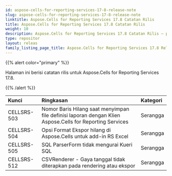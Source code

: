 ```yaml
---
id: aspose-cells-for-reporting-services-17-8-release-note
slug: aspose-cells-for-reporting-services-17-8-release-note
linktitle: Aspose.Cells for Reporting Services 17.8 Catatan Rilis
title: Aspose.Cells for Reporting Services 17.8 Catatan Rilis
weight: 10
description: Aspose.Cells for Reporting Services 17.8 Catatan Rilis – pembaruan dan perbaikan terkini
type: repositor
layout: releas
family_listing_page_title: Aspose.Cells for Reporting Services 17.8 Release Note
---
```

{{% alert color="primary" %}} 

Halaman ini berisi catatan rilis untuk Aspose.Cells for Reporting Services 17.8.

{{% /alert %}} 

|**Kunci**|**Ringkasan**|**Kategori**|
| :- | :- | :- |
|CELLSRS-503|Nomor Baris Hilang saat menyimpan file definisi laporan dengan Klien Aspose.Cells for Reporting Services|Serangga|
|CELLSRS-504|Opsi Format Ekspor hilang di Aspose.Cells untuk add-in RS Excel|Serangga|
|CELLSRS-505|SQL ParserForm tidak mengurai Kueri SQL|Serangga|
|CELLSRS-512|CSVRenderer - Gaya tanggal tidak diterapkan pada rendering atau ekspor|Serangga|

